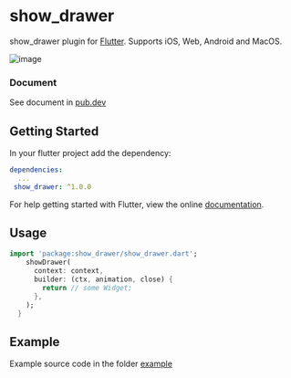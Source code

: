 # show_drawer

show_drawer plugin for [Flutter](https://flutter.io).
Supports iOS, Web, Android and MacOS.

![image](https://github.com/yinxulai/flutter_show_drawer/blob/master/example/snapshot.gif)

### Document

See document in [pub.dev](https://pub.dev/documentation/show_drawer/latest/show_drawer/showDrawer.html)

## Getting Started

In your flutter project add the dependency:

```yml
dependencies:
  ...
 show_drawer: ^1.0.0
```

For help getting started with Flutter, view the online [documentation](https://flutter.io/).

## Usage

```dart
import 'package:show_drawer/show_drawer.dart';
    showDrawer(
      context: context,
      builder: (ctx, animation, close) {
        return // some Widget;
      },
    );
  }
```

## Example

Example source code in the folder [example](https://github.com/yinxulai/flutter_show_drawer/tree/master/example)
